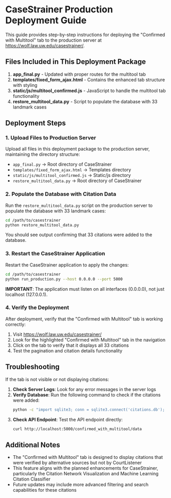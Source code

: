 # CaseStrainer Production Deployment Guide

This guide provides step-by-step instructions for deploying the "Confirmed with Multitool" tab to the production server at https://wolf.law.uw.edu/casestrainer/.

## Files Included in This Deployment Package

1. **app_final.py** - Updated with proper routes for the multitool tab
2. **templates/fixed_form_ajax.html** - Contains the enhanced tab structure with styling
3. **static/js/multitool_confirmed.js** - JavaScript to handle the multitool tab functionality
4. **restore_multitool_data.py** - Script to populate the database with 33 landmark cases

## Deployment Steps

### 1. Upload Files to Production Server

Upload all files in this deployment package to the production server, maintaining the directory structure:

- `app_final.py` → Root directory of CaseStrainer
- `templates/fixed_form_ajax.html` → Templates directory
- `static/js/multitool_confirmed.js` → Static/js directory
- `restore_multitool_data.py` → Root directory of CaseStrainer

### 2. Populate the Database with Citation Data

Run the `restore_multitool_data.py` script on the production server to populate the database with 33 landmark cases:

```bash
cd /path/to/casestrainer
python restore_multitool_data.py
```

You should see output confirming that 33 citations were added to the database.

### 3. Restart the CaseStrainer Application

Restart the CaseStrainer application to apply the changes:

```bash
cd /path/to/casestrainer
python run_production.py --host 0.0.0.0 --port 5000
```

**IMPORTANT**: The application must listen on all interfaces (0.0.0.0), not just localhost (127.0.0.1).

### 4. Verify the Deployment

After deployment, verify that the "Confirmed with Multitool" tab is working correctly:

1. Visit https://wolf.law.uw.edu/casestrainer/
2. Look for the highlighted "Confirmed with Multitool" tab in the navigation
3. Click on the tab to verify that it displays all 33 citations
4. Test the pagination and citation details functionality

## Troubleshooting

If the tab is not visible or not displaying citations:

1. **Check Server Logs**: Look for any error messages in the server logs
2. **Verify Database**: Run the following command to check if the citations were added:
   ```bash
   python -c "import sqlite3; conn = sqlite3.connect('citations.db'); cursor = conn.cursor(); cursor.execute('SELECT COUNT(*) FROM multitool_confirmed_citations'); print(cursor.fetchone()[0]); conn.close()"
   ```
3. **Check API Endpoint**: Test the API endpoint directly:
   ```bash
   curl http://localhost:5000/confirmed_with_multitool/data
   ```

## Additional Notes

- The "Confirmed with Multitool" tab is designed to display citations that were verified by alternative sources but not by CourtListener
- This feature aligns with the planned enhancements for CaseStrainer, particularly the Citation Network Visualization and Machine Learning Citation Classifier
- Future updates may include more advanced filtering and search capabilities for these citations
